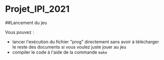 # Projet_IPI_2021

##Lancement du jeu

Vous pouvez :
- lancer l'exécution du fichier "prog" directement sans avoir à télécharger le
  reste des documents si vous voulez juste jouer au jeu
- compiler le code à l'aide de la commande ```make```